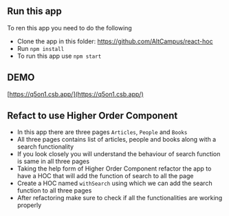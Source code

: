 ## Run this app

To ren this app you need to do the following

- Clone the app in this folder: https://github.com/AltCampus/react-hoc
- Run `npm install`
- To run this app use `npm start`

## DEMO

[https://q5on1.csb.app/](https://q5on1.csb.app/)

## Refact to use Higher Order Component

- In this app there are three pages `Articles`, `People` and `Books`
- All three pages contains list of articles, people and books along with a search functionality
- If you look closely you will understand the behaviour of search function is same in all three pages
- Taking the help form of Higher Order Component refactor the app to have a HOC that will add the function of search to all the page
- Create a HOC named `withSearch` using which we can add the search function to all three pages
- After refactoring make sure to check if all the functionalities are working properly
